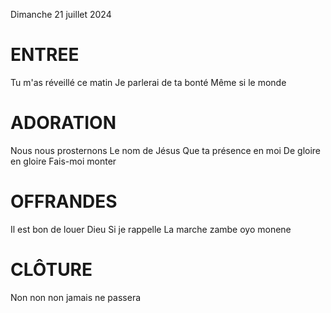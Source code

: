 Dimanche 21 juillet 2024  
      
# ENTREE
Tu m'as réveillé ce matin
Je parlerai de ta bonté
Même si le monde

# ADORATION
Nous nous prosternons
Le nom de Jésus
Que ta présence en moi
De gloire en gloire
Fais-moi monter

# OFFRANDES
Il est bon  de louer Dieu
Si je rappelle
La marche
zambe oyo monene

# CLÔTURE
Non non non jamais ne passera
